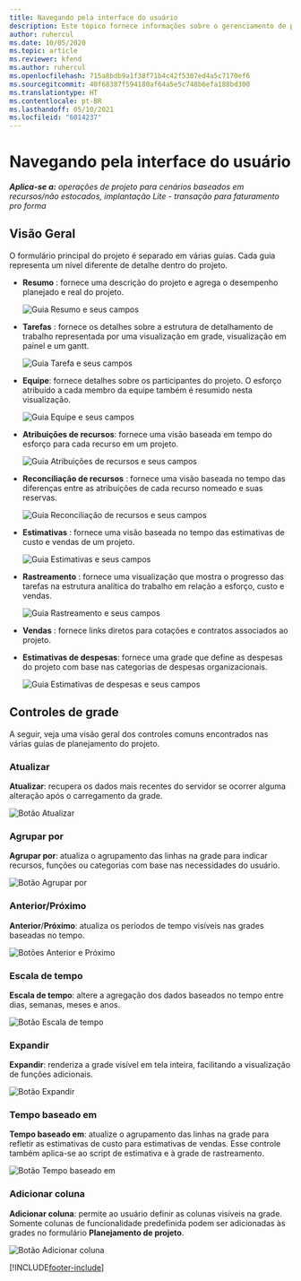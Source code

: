 ```yaml
---
title: Navegando pela interface do usuário
description: Este tópico fornece informações sobre o gerenciamento de projetos no Dynamics 365 Project Operations.
author: ruhercul
ms.date: 10/05/2020
ms.topic: article
ms.reviewer: kfend
ms.author: ruhercul
ms.openlocfilehash: 715a8bdb9a1f38f71b4c42f5307ed4a5c7170ef6
ms.sourcegitcommit: 40f68387f594180af64a5e5c748b6efa188bd300
ms.translationtype: HT
ms.contentlocale: pt-BR
ms.lasthandoff: 05/10/2021
ms.locfileid: "6014237"
---
```

# <a name="navigating-the-user-interface"></a>Navegando pela interface do usuário

_**Aplica-se a:** operações de projeto para cenários baseados em recursos/não estocados, implantação Lite - transação para faturamento pro forma_

## <a name="overview"></a>Visão Geral

O formulário principal do projeto é separado em várias guias. Cada guia representa um nível diferente de detalhe dentro do projeto.

- **Resumo** : fornece uma descrição do projeto e agrega o desempenho planejado e real do projeto.

    ![Guia Resumo e seus campos](media/navigation7.png)

- **Tarefas** : fornece os detalhes sobre a estrutura de detalhamento de trabalho representada por uma visualização em grade, visualização em painel e um gantt.

    ![Guia Tarefa e seus campos](media/navigation8.png)

- **Equipe**: fornece detalhes sobre os participantes do projeto. O esforço atribuído a cada membro da equipe também é resumido nesta visualização.

    ![Guia Equipe e seus campos](media/navigation9.png)

- **Atribuições de recursos**: fornece uma visão baseada em tempo do esforço para cada recurso em um projeto.

    ![Guia Atribuições de recursos e seus campos](media/navigation10.png)

- **Reconciliação de recursos** : fornece uma visão baseada no tempo das diferenças entre as atribuições de cada recurso nomeado e suas reservas.

    ![Guia Reconciliação de recursos e seus campos](media/navigation11.png)

- **Estimativas** : fornece uma visão baseada no tempo das estimativas de custo e vendas de um projeto.

    ![Guia Estimativas e seus campos](media/navigation12.png)

- **Rastreamento** : fornece uma visualização que mostra o progresso das tarefas na estrutura analítica do trabalho em relação a esforço, custo e vendas.

    ![Guia Rastreamento e seus campos](media/navigation13.png)

- **Vendas** : fornece links diretos para cotações e contratos associados ao projeto.

- **Estimativas de despesas**: fornece uma grade que define as despesas do projeto com base nas categorias de despesas organizacionais.

    ![Guia Estimativas de despesas e seus campos](media/navigation14.png)

## <a name="grid-controls"></a>Controles de grade

A seguir, veja uma visão geral dos controles comuns encontrados nas várias guias de planejamento do projeto.

### <a name="refresh"></a>Atualizar

**Atualizar**: recupera os dados mais recentes do servidor se ocorrer alguma alteração após o carregamento da grade.

![Botão Atualizar](media/navigation7.png)

### <a name="group-by"></a>Agrupar por

**Agrupar por**: atualiza o agrupamento das linhas na grade para indicar recursos, funções ou categorias com base nas necessidades do usuário.

![Botão Agrupar por](media/navigation6.png)

### <a name="previousnext"></a>Anterior/Próximo

**Anterior**/**Próximo**: atualiza os períodos de tempo visíveis nas grades baseadas no tempo.

![Botões Anterior e Próximo](media/navigation2.png)

### <a name="timescale"></a>Escala de tempo

**Escala de tempo**: altere a agregação dos dados baseados no tempo entre dias, semanas, meses e anos.

![Botão Escala de tempo](media/navigation3.png)

### <a name="expand"></a>Expandir

**Expandir**: renderiza a grade visível em tela inteira, facilitando a visualização de funções adicionais.

![Botão Expandir](media/navigation4.png)

### <a name="time-phase-by"></a>Tempo baseado em

**Tempo baseado em**: atualize o agrupamento das linhas na grade para refletir as estimativas de custo para estimativas de vendas. Esse controle também aplica-se ao script de estimativa e à grade de rastreamento.

![Botão Tempo baseado em](media/navigation0.png)

### <a name="add-column"></a>Adicionar coluna

**Adicionar coluna**: permite ao usuário definir as colunas visíveis na grade. Somente colunas de funcionalidade predefinida podem ser adicionadas às grades no formulário **Planejamento de projeto**.

![Botão Adicionar coluna](media/navigation5.png)


[!INCLUDE[footer-include](../includes/footer-banner.md)]